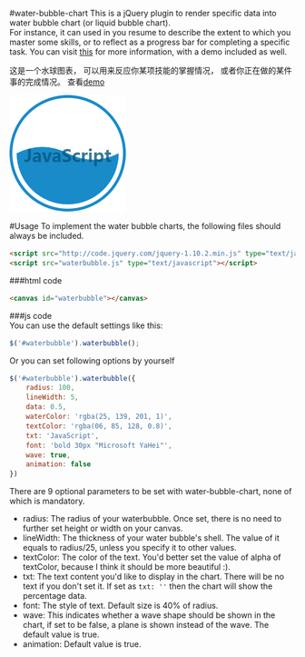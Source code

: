 #water-bubble-chart
This is a jQuery plugin to render specific data into water bubble chart (or liquid bubble chart).  
For instance, it can used in you resume to describe the extent to which you master some skills, or to reflect as a progress bar for completing a specific task.
You can visit [this](http://fiona23.github.io/water-bubble-chart/) for more information, with a demo included as well. 
  
这是一个水球图表， 可以用来反应你某项技能的掌握情况， 或者你正在做的某件事的完成情况。
查看[demo](http://fiona23.github.io/water-bubble-chart/)

![waterbubble](js.png)

#Usage
To implement the water bubble charts, the following files should always be included.

```html
<script src="http://code.jquery.com/jquery-1.10.2.min.js" type="text/javascript"></script>
<script src="waterbubble.js" type="text/javascript"></script>
```

###html code
```html
<canvas id="waterbubble"></canvas>
```
###js code  
You can use the default settings like this: 
```javascript
$('#waterbubble').waterbubble();
```

Or you can set following options by yourself
```javascript
$('#waterbubble').waterbubble({
	radius: 100,
    lineWidth: 5,
    data: 0.5,
    waterColor: 'rgba(25, 139, 201, 1)',
    textColor: 'rgba(06, 85, 128, 0.8)',
    txt: 'JavaScript',
    font: 'bold 30px "Microsoft YaHei"',
    wave: true,
    animation: false
})
```
There are 9 optional parameters to be set with water-bubble-chart, none of which is mandatory.  
* radius: The radius of your waterbubble. Once set, there is no need to further set height or width on your canvas.
* lineWidth: The thickness of your water bubble's shell. The value of it equals to radius/25, unless you specify it to other values.
* textColor: The color of the text. You'd better set the value of alpha of textColor, because I think it should be more beautiful :).
* txt: The text content you'd like to display in the chart. There will be no text if you don't set it. If set as `txt: ''` then the chart will show the percentage data.
* font: The style of text. Default size is 40% of radius.
* wave: This indicates whether a wave shape should be shown in the chart, if set to be false, a plane is shown instead of the wave. The default value is true.
* animation: Default value is true.
